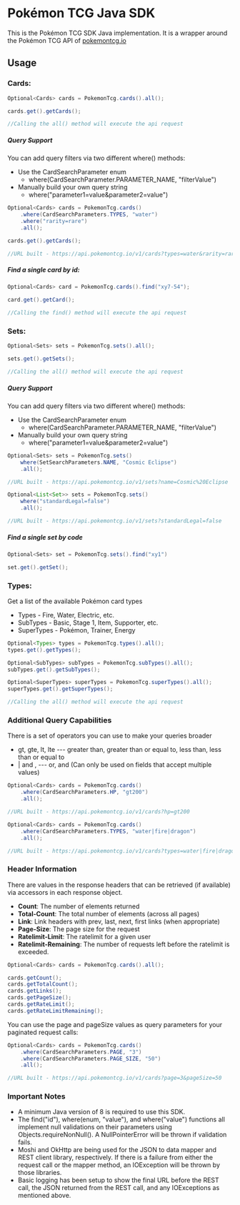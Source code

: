 # Pokémon TCG Java SDK

This is the Pokémon TCG SDK Java implementation. It is a wrapper around the Pokémon TCG API of [pokemontcg.io](http://pokemontcg.io)

## Usage

### Cards:
  
```java
Optional<Cards> cards = PokemonTcg.cards().all();

cards.get().getCards();

//Calling the all() method will execute the api request
```

##### Query Support

You can add query filters via two different where() methods:
* Use the CardSearchParameter enum
    * where(CardSearchParameter.PARAMETER_NAME, "filterValue")
* Manually build your own query string
    * where("parameter1=value&parameter2=value")

```java
Optional<Cards> cards = PokemonTcg.cards()
    .where(CardSearchParameters.TYPES, "water")
    .where("rarity=rare")
    .all();

cards.get().getCards();

//URL built - https://api.pokemontcg.io/v1/cards?types=water&rarity=rare
```

##### Find a single card by id:

```java
Optional<Cards> card = PokemonTcg.cards().find("xy7-54");

card.get().getCard();

//Calling the find() method will execute the api request
```

### Sets:

```java
Optional<Sets> sets = PokemonTcg.sets().all();

sets.get().getSets();

//Calling the all() method will execute the api request
```

##### Query Support

You can add query filters via two different where() methods:
* Use the CardSearchParameter enum
    * where(CardSearchParameter.PARAMETER_NAME, "filterValue")
* Manually build your own query string
    * where("parameter1=value&parameter2=value")

```java
Optional<Sets> sets = PokemonTcg.sets()
    where(SetSearchParameters.NAME, "Cosmic Eclipse")
    .all();

//URL built - https://api.pokemontcg.io/v1/sets?name=Cosmic%20Eclipse

Optional<List<Set>> sets = PokemonTcg.sets()
    where("standardLegal=false")
    .all();

//URL built - https://api.pokemontcg.io/v1/sets?standardLegal=false
```

##### Find a single set by code

```java
Optional<Sets> set = PokemonTcg.sets().find("xy1")

set.get().getSet();
```

### Types:
Get a list of the available Pokémon card types
* Types - Fire, Water, Electric, etc.
* SubTypes - Basic, Stage 1, Item, Supporter, etc.
* SuperTypes - Pokémon, Trainer, Energy

```java
Optional<Types> types = PokemonTcg.types().all();
types.get().getTypes();

Optional<SubTypes> subTypes = PokemonTcg.subTypes().all();
subTypes.get().getSubTypes();

Optional<SuperTypes> superTypes = PokemonTcg.superTypes().all();
superTypes.get().getSuperTypes();

//Calling the all() method will execute the api request
```

### Additional Query Capabilities
There is a set of operators you can use to make your queries broader
* gt, gte, lt, lte --- greater than, greater than or equal to, less than, less than or equal to
* | and , --- or, and (Can only be used on fields that accept multiple values)

```java
Optional<Cards> cards = PokemonTcg.cards()
    .where(CardSearchParameters.HP, "gt200")
    .all();

//URL built - https://api.pokemontcg.io/v1/cards?hp=gt200

Optional<Cards> cards = PokemonTcg.cards()
    .where(CardSearchParameters.TYPES, "water|fire|dragon")
    .all();

//URL built - https://api.pokemontcg.io/v1/cards?types=water|fire|dragon
```

### Header Information
There are values in the response headers that can be retrieved (if available) via accessors in each response object.

* **Count**: The number of elements returned
* **Total-Count**: The total number of elements (across all pages)
* **Link**: Link headers with prev, last, next, first links (when appropriate)
* **Page-Size**: The page size for the request
* **Ratelimit-Limit**: The ratelimit for a given user
* **Ratelimit-Remaining**: The number of requests left before the ratelimit is exceeded.

```java
Optional<Cards> cards = PokemonTcg.cards().all();

cards.getCount();
cards.getTotalCount();
cards.getLinks();
cards.getPageSize();
cards.getRateLimit();
cards.getRateLimitRemaining();
```

You can use the page and pageSize values as query parameters for your paginated request calls:

```java
Optional<Cards> cards = PokemonTcg.cards()
    .where(CardSearchParameters.PAGE, "3")
    .where(CardSearchParameters.PAGE_SIZE, "50")
    .all();

//URL built - https://api.pokemontcg.io/v1/cards?page=3&pageSize=50
```

### Important Notes

* A minimum Java version of 8 is required to use this SDK.
* The find("id"), where(enum, "value"), and where("value") functions all implement null validations on their parameters using Objects.requireNonNull(). A NullPointerError will be thrown if validation fails.
* Moshi and OkHttp are being used for the JSON to data mapper and REST client library, respectively. If there is a failure from either the request call or the mapper method, an IOException will be thrown by those libraries.
* Basic logging has been setup to show the final URL before the REST call, the JSON returned from the REST call, and any IOExceptions as mentioned above.  